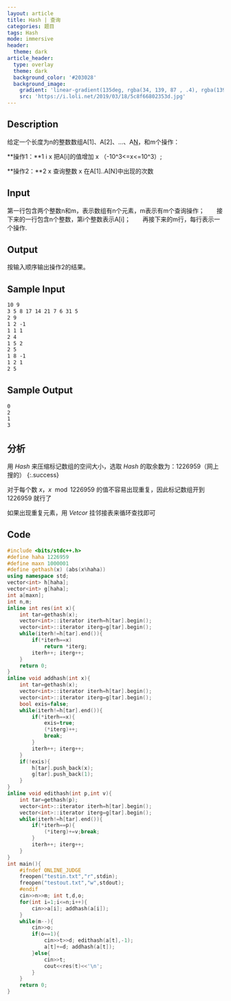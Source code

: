 ```yaml
---
layout: article
title: Hash | 查询
categories: 题目
tags: Hash
mode: immersive
header:
  theme: dark
article_header:
  type: overlay
  theme: dark
  background_color: '#203028'
  background_image:
    gradient: 'linear-gradient(135deg, rgba(34, 139, 87 , .4), rgba(139, 34, 139, .4))'
    src: 'https://i.loli.net/2019/03/18/5c8f66802353d.jpg'
---
```


<!--more-->

## Description

 给定一个长度为n的整数数组A[1]、A[2]、…、A[N](-10^9<=A[i]<=10^9)，和m个操作：

**操作1：**1  i  x 把A[i]的值增加 x （-10^3<=x<=10^3）; 

**操作2：**2 x  查询整数 x 在A[1]..A[N]中出现的次数  

## Input

第一行包含两个整数n和m，表示数组有n个元素，m表示有m个查询操作；　　接下来的一行包含n个整数，第i个整数表示A[i]；　　再接下来的m行，每行表示一个操作.

## Output

按输入顺序输出操作2的结果。

## Sample Input

```txt
10 9
3 5 8 17 14 21 7 6 31 5
2 9
1 2 -1
1 1 1
2 4
1 5 2
2 5
1 8 -1
1 2 1
2 5

```

## Sample Output

```txt
0
2
1
3
```

## 分析

用 $Hash$ 来压缩标记数组的空间大小，选取 $Hash$ 的取余数为：$1226959$（网上搜的）
{:.success}

对于每个数 $x$，$x\mod 1226959$ 的值不容易出现重复，因此标记数组开到 $1226959$ 就行了

如果出现重复元素，用 $Vetcor$ 挂邻接表来循环查找即可

 ## Code

```cpp
#include <bits/stdc++.h>
#define haha 1226959
#define maxn 1000001
#define gethash(x) (abs(x%haha))
using namespace std;
vector<int> h[haha];
vector<int> g[haha];
int a[maxn];
int n,m;
inline int res(int x){
	int tar=gethash(x);
	vector<int>::iterator iterh=h[tar].begin(); 
	vector<int>::iterator iterg=g[tar].begin();
	while(iterh!=h[tar].end()){
		if(*iterh==x)
			return *iterg;
		iterh++; iterg++;
	}
	return 0;
}
inline void addhash(int x){
	int tar=gethash(x);
	vector<int>::iterator iterh=h[tar].begin(); 
	vector<int>::iterator iterg=g[tar].begin();
	bool exis=false;
	while(iterh!=h[tar].end()){
		if(*iterh==x){
			exis=true;
			(*iterg)++;
			break;
		}
		iterh++; iterg++;
	}
	if(!exis){
		h[tar].push_back(x);
		g[tar].push_back(1);
	}
}
inline void edithash(int p,int v){
	int tar=gethash(p);
	vector<int>::iterator iterh=h[tar].begin(); 
	vector<int>::iterator iterg=g[tar].begin();
	while(iterh!=h[tar].end()){
		if(*iterh==p){
			(*iterg)+=v;break;
		}
		iterh++; iterg++;
	}
}
int main(){
	#ifndef ONLINE_JUDGE
	freopen("testin.txt","r",stdin);
	freopen("testout.txt","w",stdout);
	#endif
	cin>>n>>m; int t,d,o;
	for(int i=1;i<=n;i++){
		cin>>a[i]; addhash(a[i]);
	}
	while(m--){
		cin>>o;
		if(o==1){
			cin>>t>>d; edithash(a[t],-1);
			a[t]+=d; addhash(a[t]);
		}else{
			cin>>t;
			cout<<res(t)<<'\n';
		}
	}
	return 0;
}
```



